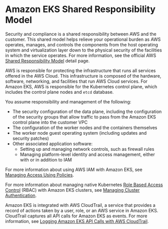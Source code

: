# Amazon EKS Shared Responsibility Model<a name="shared-responsibilty"></a>

Security and compliance is a shared responsibility between AWS and the customer\. This shared model helps relieve your operational burden as AWS operates, manages, and controls the components from the host operating system and virtualization layer down to the physical security of the facilities in which the service operates\. For more information, see the official AWS [Shared Responsibility Model](https://aws.amazon.com/compliance/shared-responsibility-model/) detail page\.

AWS is responsible for protecting the infrastructure that runs all services offered in the AWS Cloud\. This infrastructure is composed of the hardware, software, networking, and facilities that run AWS Cloud services\. For Amazon EKS, AWS is responsible for the Kubernetes control plane, which includes the control plane nodes and `etcd` database\. 

You assume responsibility and management of the following:
+ The security configuration of the data plane, including the configuration of the security groups that allow traffic to pass from the Amazon EKS control plane into the customer VPC
+ The configuration of the worker nodes and the containers themselves
+ The worker node guest operating system \(including updates and security patches\)
+ Other associated application software:
  + Setting up and managing network controls, such as firewall rules
  + Managing platform\-level identity and access management, either with or in addition to IAM

For more information about using AWS IAM with Amazon EKS, see [Managing Access Using Policies](security-iam.md#security_iam_access-manage)\.

For more information about managing native Kubernetes [Role Based Access Control](https://kubernetes.io/docs/admin/authorization/rbac/) \(RBAC\) with Amazon EKS clusters, see [Managing Cluster Authentication](managing-auth.md)\.

Amazon EKS is integrated with AWS CloudTrail, a service that provides a record of actions taken by a user, role, or an AWS service in Amazon EKS\. CloudTrail captures all API calls for Amazon EKS as events\. For more information, see [Logging Amazon EKS API Calls with AWS CloudTrail](logging-using-cloudtrail.md)\.